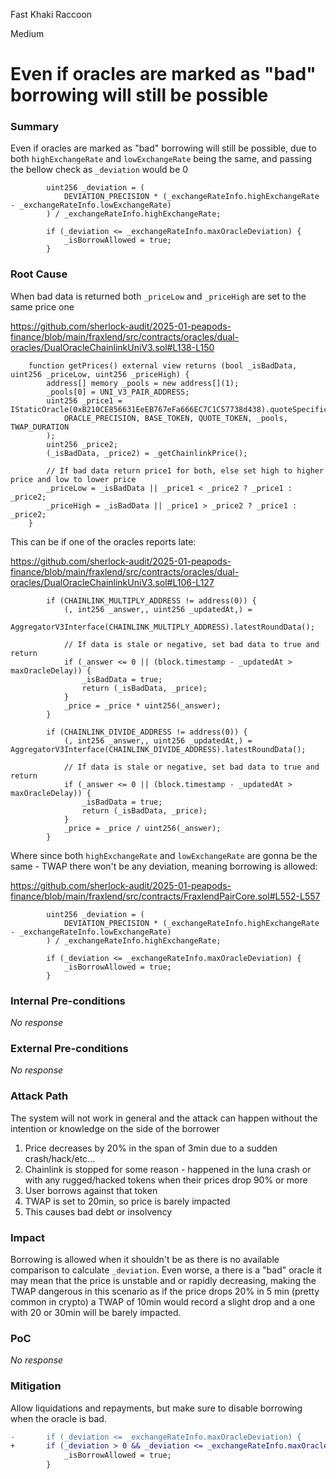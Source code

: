 Fast Khaki Raccoon

Medium

# Even if oracles are marked as "bad" borrowing will still be possible

### Summary

Even if oracles are marked as "bad" borrowing will still be possible, due to both `highExchangeRate` and `lowExchangeRate` being the same, and passing the bellow check as `_deviation` would be 0

```solidity
        uint256 _deviation = (
            DEVIATION_PRECISION * (_exchangeRateInfo.highExchangeRate - _exchangeRateInfo.lowExchangeRate)
        ) / _exchangeRateInfo.highExchangeRate;

        if (_deviation <= _exchangeRateInfo.maxOracleDeviation) {
            _isBorrowAllowed = true;
        }
```

### Root Cause

When bad data is returned both `_priceLow` and `_priceHigh` are set to the same price one

https://github.com/sherlock-audit/2025-01-peapods-finance/blob/main/fraxlend/src/contracts/oracles/dual-oracles/DualOracleChainlinkUniV3.sol#L138-L150
```solidity
    function getPrices() external view returns (bool _isBadData, uint256 _priceLow, uint256 _priceHigh) {
        address[] memory _pools = new address[](1);
        _pools[0] = UNI_V3_PAIR_ADDRESS;
        uint256 _price1 = IStaticOracle(0xB210CE856631EeEB767eFa666EC7C1C57738d438).quoteSpecificPoolsWithTimePeriod(
            ORACLE_PRECISION, BASE_TOKEN, QUOTE_TOKEN, _pools, TWAP_DURATION
        );
        uint256 _price2;
        (_isBadData, _price2) = _getChainlinkPrice();

        // If bad data return price1 for both, else set high to higher price and low to lower price
        _priceLow = _isBadData || _price1 < _price2 ? _price1 : _price2;
        _priceHigh = _isBadData || _price1 > _price2 ? _price1 : _price2;
    }
```

This can be if one of the oracles reports late:

https://github.com/sherlock-audit/2025-01-peapods-finance/blob/main/fraxlend/src/contracts/oracles/dual-oracles/DualOracleChainlinkUniV3.sol#L106-L127
```solidity
        if (CHAINLINK_MULTIPLY_ADDRESS != address(0)) {
            (, int256 _answer,, uint256 _updatedAt,) =
                AggregatorV3Interface(CHAINLINK_MULTIPLY_ADDRESS).latestRoundData();

            // If data is stale or negative, set bad data to true and return
            if (_answer <= 0 || (block.timestamp - _updatedAt > maxOracleDelay)) {
                _isBadData = true;
                return (_isBadData, _price);
            }
            _price = _price * uint256(_answer);
        }

        if (CHAINLINK_DIVIDE_ADDRESS != address(0)) {
            (, int256 _answer,, uint256 _updatedAt,) = AggregatorV3Interface(CHAINLINK_DIVIDE_ADDRESS).latestRoundData();

            // If data is stale or negative, set bad data to true and return
            if (_answer <= 0 || (block.timestamp - _updatedAt > maxOracleDelay)) {
                _isBadData = true;
                return (_isBadData, _price);
            }
            _price = _price / uint256(_answer);
        }
```

Where since both `highExchangeRate` and `lowExchangeRate` are gonna be the same - TWAP there won't be any deviation, meaning borrowing is allowed:

https://github.com/sherlock-audit/2025-01-peapods-finance/blob/main/fraxlend/src/contracts/FraxlendPairCore.sol#L552-L557
```solidity
        uint256 _deviation = (
            DEVIATION_PRECISION * (_exchangeRateInfo.highExchangeRate - _exchangeRateInfo.lowExchangeRate)
        ) / _exchangeRateInfo.highExchangeRate;

        if (_deviation <= _exchangeRateInfo.maxOracleDeviation) {
            _isBorrowAllowed = true;
        }
```

### Internal Pre-conditions

_No response_

### External Pre-conditions

_No response_

### Attack Path

The system will not work in general and the attack can happen without the intention or knowledge on the side of the borrower

1. Price decreases by 20% in the span of 3min due to a sudden crash/hack/etc...
2. Chainlink is stopped for some reason - happened in the luna crash or with any rugged/hacked tokens when their prices drop 90% or more
3. User borrows against that token
4.  TWAP is set to 20min, so price is barely impacted
5. This causes bad debt or insolvency

### Impact

Borrowing is allowed when it shouldn't be as there is no available comparison to calculate `_deviation`.
Even worse, a there is a "bad" oracle it may mean that the price is unstable and or rapidly decreasing, making the TWAP dangerous in this scenario as if the price drops 20% in 5 min (pretty common in crypto) a TWAP of 10min would record a slight drop and a one with 20 or 30min will be barely impacted.

### PoC

_No response_

### Mitigation

Allow liquidations and repayments, but make sure to disable borrowing when the oracle is bad.


```diff
-       if (_deviation <= _exchangeRateInfo.maxOracleDeviation) {
+       if (_deviation > 0 && _deviation <= _exchangeRateInfo.maxOracleDeviation) {
            _isBorrowAllowed = true;
        }
```